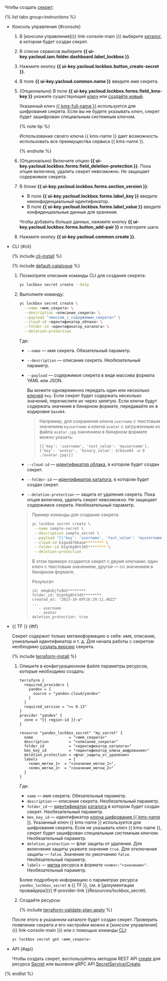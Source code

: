 Чтобы создать [секрет](../../lockbox/concepts/secret.md):

{% list tabs group=instructions %}

- Консоль управления {#console}

  1. В [консоли управления]({{ link-console-main }}) выберите [каталог](../../resource-manager/concepts/resources-hierarchy.md#folder), в котором будет создан секрет.
  1. В списке сервисов выберите **{{ ui-key.yacloud.iam.folder.dashboard.label_lockbox }}**.
  1. Нажмите кнопку **{{ ui-key.yacloud.lockbox.button_create-secret }}**.
  1. В поле **{{ ui-key.yacloud.common.name }}** введите имя секрета.
  1. (Опционально) В поле **{{ ui-key.yacloud.lockbox.forms.field_kms-key }}** укажите существующий [ключ](../../kms/concepts/key.md) или [создайте новый](../../kms/operations/key.md#create).

     Указанный ключ [{{ kms-full-name }}](../../kms/) используется для шифрования секрета. Если вы не будете указывать ключ, секрет будет зашифрован специальным системным ключом.

     {% note tip %}

     Использование своего ключа {{ kms-name }} дает возможность использовать все преимущества сервиса {{ kms-name }}.

     {% endnote %}

  1. (Опционально) Включите опцию **{{ ui-key.yacloud.lockbox.forms.field_deletion-protection }}**. Пока опция включена, удалить секрет невозможно. Не защищает содержимое секрета.
  1. В блоке **{{ ui-key.yacloud.lockbox.forms.section_version }}**:
     * В поле **{{ ui-key.yacloud.lockbox.forms.label_key }}** введите неконфиденциальный идентификатор.
     * В поле **{{ ui-key.yacloud.lockbox.forms.label_value }}** введите конфиденциальные данные для хранения.

     Чтобы добавить больше данных, нажмите кнопку **{{ ui-key.yacloud.lockbox.forms.button_add-pair }}** и повторите шаги.
  1. Нажмите кнопку **{{ ui-key.yacloud.common.create }}**.

- CLI {#cli}

  {% include [cli-install](../../_includes/cli-install.md) %}

  {% include [default-catalogue](../../_includes/default-catalogue.md) %}

  1. Посмотрите описание команды CLI для создания секрета:

     ```bash
     yc lockbox secret create --help
     ```

  1. Выполните команду:

     ```bash
     yc lockbox secret create \
       --name <имя_секрета> \
       --description <описание_секрета> \
       --payload "<массив_с_содержимым_секрета>" \
       --cloud-id <идентификатор_облака> \
       --folder-id <идентификатор_каталога> \
       --deletion-protection
     ```

     Где:
     * `--name` — имя секрета. Обязательный параметр.
     * `--description` — описание секрета. Необязательный параметр.
     * `--payload` — содержимое секрета в виде массива формата YAML или JSON.

       Вы можете одновременно передать один или несколько [ключей](../../kms/concepts/key.md) `key`. Если секрет будет содержать несколько значений, перечислите их через запятую. Если ключи будут содержать значения в бинарном формате, передавайте их в кодировке `base64`.

       >Например, для сохранения ключа `username` с текстовым значением `myusername` и ключа `avatar` с загруженным из файла `avatar.jpg` значением в бинарном формате можно указать:
       >
       >`[{'key': 'username', 'text_value': 'myusername'},{'key': 'avatar', 'binary_value': $(base64 -w 0 ./avatar.jpg)}]`
     * `--cloud-id` — [идентификатор облака](../../resource-manager/operations/cloud/get-id.md), в котором будет создан секрет.
     * `--folder-id` — [идентификатор каталога](../../resource-manager/operations/folder/get-id.md), в котором будет создан секрет.
     * `--deletion-protection` — защита от удаления секрета. Пока опция включена, удалить секрет невозможно. Не защищает содержимое секрета. Необязательный параметр.

     >Пример команды для создания секрета:
     >
     >```bash
     >yc lockbox secret create \
     >  --name sample-secret \
     >  --description sample_secret \
     >  --payload "[{'key': 'username', 'text_value': 'myusername'},{'key': 'avatar', 'binary_value': $(base64 -w 0 ./avatar.jpg)}]" \
     >  --cloud-id b1gwa87mbaom******** \
     >  --folder-id b1qt6g8ht345******** \
     >  --deletion-protection
     >```
     >
     >В этом примере создается секрет с двумя ключами: один ключ с текстовым значением, другой — со значением в бинарном формате.
     >
     >Результат:
     >
     >```text
     >id: e6q6nbjfu9m2********
     >folder_id: b1qt6g8ht345********
     >created_at: "2023-10-09T16:29:11.402Z"
     >...
     >    - username
     >    - avatar
     >deletion_protection: true
     >```

- {{ TF }} {#tf}

  Секрет содержит только метаинформацию о себе: имя, описание, уникальный идентификатор и т. д. Для начала работы с секретом необходимо [создать версию](../../lockbox/operations/secret-version-manage.md) секрета.

  {% include [terraform-install](../../_includes/terraform-install.md) %}

  1. Опишите в конфигурационном файле параметры ресурсов, которые необходимо создать:

     ```hcl
     terraform {
       required_providers {
         yandex = {
           source = "yandex-cloud/yandex"
         }
       }
       required_version = ">= 0.13"
     }
     provider "yandex" {
       zone = "{{ region-id }}-a"
     }

     resource "yandex_lockbox_secret" "my_secret" {
       name                = "<имя_секрета>"
       description         = "<описание_секрета>"
       folder_id           = "<идентификатор_каталога>"
       kms_key_id          = "<идентификатор_ключа_шифрования>"
       deletion_protection = <флаг_защиты_от_удаления>
       labels              = {
         <ключ_метки_1>  = "<значение_метки_1>",
         <ключ_метки_2>  = "<значение_метки_2>"
       }
     }
     ```

     Где:
     * `name` — имя секрета. Обязательный параметр.
     * `description` — описание секрета. Необязательный параметр.
     * `folder_id` — [идентификатор](../../resource-manager/operations/folder/get-id.md) [каталога](../../resource-manager/concepts/resources-hierarchy.md#folder) в котором будет создан секрет. Необязательный параметр.
     * `kms_key_id` — идентификатор [ключа шифрования {{ kms-name }}](../../kms/concepts/key.md). Указанный ключ {{ kms-name }} используется для шифрования секрета. Если не указывать ключ {{ kms-name }}, секрет будет зашифрован специальным системным ключом. Необязательный параметр.
     * `deletion_protection` — флаг защиты от удаления. Для включения защиты укажите значение `true`. Для отключения защиты — `false`. Значение по умолчанию `false`. Необязательный параметр.
     * `labels` — [метка](../../overview/concepts/services.md#labels) ресурса в формате `<ключ>:"<значение>"`. Необязательный параметр.

     Более подробную информацию о параметрах ресурса `yandex_lockbox_secret` в {{ TF }}, см. в [документации провайдера]({{ tf-provider-link }}Resources/lockbox_secret).
  1. Создайте ресурсы:

     {% include [terraform-validate-plan-apply](../../_tutorials/_tutorials_includes/terraform-validate-plan-apply.md) %}

  После этого в указанном каталоге будет создан секрет. Проверить появление секрета и его настройки можно в [консоли управления]({{ link-console-main }}) или с помощью команды [CLI](../../cli/):

  ```bash
  yc lockbox secret get <имя_секрета>
  ```

- API {#api}

  Чтобы создать секрет, воспользуйтесь методом REST API [create](../../lockbox/api-ref/Secret/create.md) для ресурса [Secret](../../lockbox/api-ref/Secret/index.md) или вызовом gRPC API [SecretService/Create](../../lockbox/api-ref/grpc/secret_service.md#Create).

{% endlist %}